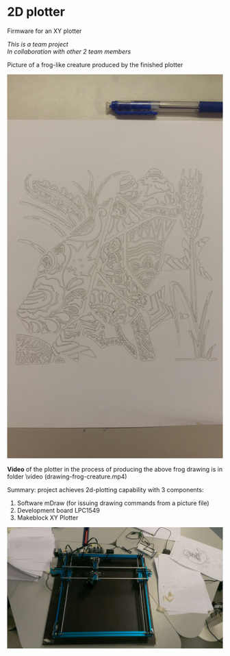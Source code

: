 # 2D plotter
Firmware for an XY plotter

_This is a team project_  
_In collaboration with other 2 team members_

Picture of a frog-like creature produced by the finished plotter

![Picture of a frog-like creature](/picture/frog-creature.jpeg)

**Video** of the plotter in the process of producing the above frog drawing is in folder \video (drawing-frog-creature.mp4)

Summary: project achieves 2d-plotting capability with 3 components:

  1. Software mDraw (for issuing drawing commands from a picture file)
  1. Development board LPC1549
  1. Makeblock XY Plotter
  
![Makeblock XY Plotter](/picture/Makeblock-xy-plotter.jpeg)
